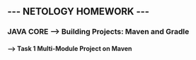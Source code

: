 ## --- NETOLOGY HOMEWORK ---
### JAVA CORE --> Building Projects: Maven and Gradle

#### --> Task 1 Multi-Module Project on Maven
